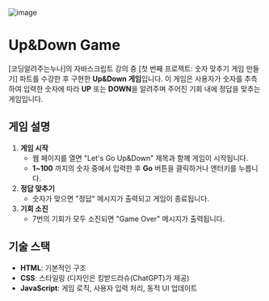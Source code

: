 ![image](https://github.com/user-attachments/assets/a2a8b567-07db-464a-8f69-9988affb10f3)

# Up&Down Game
[코딩알려주는누나]의 자바스크립트 강의 중 [첫 번째 프로젝트: 숫자 맞추기 게임 만들기] 파트를 수강한 후 구현한 **Up&Down 게임**입니다.
이 게임은 사용자가 숫자를 추측하여 입력한 숫자에 따라 **UP** 또는 **DOWN**을 알려주며 주어진 기회 내에 정답을 맞추는 게임입니다.

## 게임 설명
1. **게임 시작**
   - 웹 페이지를 열면 "Let's Go Up&Down" 제목과 함께 게임이 시작됩니다.
   - **1~100** 까지의 숫자 중에서 입력한 후 **Go** 버튼을 클릭하거나 엔터키를 누릅니다.
2. **정답 맞추기**
   - 숫자가 맞으면 "정답" 메시지가 출력되고 게임이 종료됩니다.
3. **기회 소진**
   - 7번의 기회가 모두 소진되면 "Game Over" 메시지가 출력됩니다.

## 기술 스택
- **HTML**: 기본적인 구조
- **CSS**: 스타일링 (디자인은 킹받드라슈(ChatGPT)가 제공)
- **JavaScript**: 게임 로직, 사용자 입력 처리, 동적 UI 업데이트
